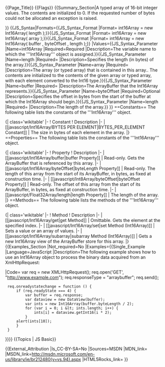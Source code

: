 {{Page_Title}}
{{Flags}}
{{Summary_Section|A typed array of 16-bit integer values. The contents are initialized to 0. If the requested number of bytes could not be allocated an exception is raised.

}}
{{JS_Syntax|Formats={{JS_Syntax_Format
|Format= int16Array = new Int16Array( length );}}{{JS_Syntax_Format
|Format= int16Array = new Int16Array( array );}}{{JS_Syntax_Format
|Format= int16Array = new Int16Array( buffer , byteOffset , length );}}
|Values={{JS_Syntax_Parameter
|Name=int16Array
|Required=Required
|Description=The variable name to which the '''Int16Array''' object is assigned.}}{{JS_Syntax_Parameter
|Name=length
|Required=
|Description=Specifies the length (in bytes) of the array.}}{{JS_Syntax_Parameter
|Name=array
|Required=
|Description=The array (or typed array) that is contained in this array.. The contents are initialized to the contents of the given array or typed array, with each element converted to the Int16 type.}}{{JS_Syntax_Parameter
|Name=buffer
|Required=
|Description=The ArrayBuffer that the Int16Array represents.}}{{JS_Syntax_Parameter
|Name=byteOffset
|Required=Optional
|Description=Specifies the offset in bytes from the start of the buffer at which the Int16Array should begin.}}{{JS_Syntax_Parameter
|Name=length
|Required=
|Description=The length of the array.}}
}}
==Constants==
The following table lists the constants of the '''Int16Array''' object.

{| class='wikitable'
|-
! Constant
! Description
|-
| [[javascript/Int16Array/BYTES PER ELEMENT|BYTES_PER_ELEMENT Constant]]
| The size in bytes of each element in the array.
|}
==Properties==
The following table lists the constants of the '''Int16Array''' object.

{| class='wikitable'
|-
! Property
! Description
|-
| [[javascript/Int16Array/buffer|buffer Property]]
| Read-only. Gets the ArrayBuffer that is referenced by this array.
|-
| [[javascript/Int16Array/byteOffset|byteLength Property]]
| Read-only. The length of this array from the start of its ArrayBuffer, in bytes, as fixed at construction time.
|-
| [[javascript/Int8Array/byteOffset|byteOffset Property]]
| Read-only. The offset of this array from the start of its ArrayBuffer, in bytes, as fixed at construction time.
|-
| [[javascript/Float32Array/length|length Property]]
| The length of the array.
|}
==Methods==
The following table lists the methods of the '''Int16Array''' object.

{| class='wikitable'
|-
! Method
! Description
|-
| [[javascript/Int16Array/get|get Method]]
| Omittable. Gets the element at the specified index.
|-
| [[javascript/Int16Array/set|set Method (Int16Array)]]
| Sets a value or an array of values.
|-
| [[javascript/Int16Array/subarray|subarray Method (Int16Array)]]
| Gets a new Int16Array view of the ArrayBuffer store for this array.
|}
{{Examples_Section
|Not_required=No
|Examples={{Single_Example
|Language=JavaScript
|Description=The following example shows how to use an Int16Array object to process the binary data acquired from an XmlHttpRequest:

|Code= var req = new XMLHttpRequest();
     req.open('GET', "http://www.example.com");
     req.responseType = "arraybuffer";
     req.send();
 
     req.onreadystatechange = function () {
         if (req.readyState === 4) {
             var buffer = req.response;
             var dataview = new DataView(buffer);
             var ints = new Int16Array(buffer.byteLength / 2);
             for (var i = 0; i &lt; ints.length; i++) {
                 ints[i] = dataview.getInt16(i * 2);
             }
         alert(ints[10]);
         }
     }
}}}}
{{Topics | JS Basic}}

{{External_Attribution
|Is_CC-BY-SA=No
|Sources=MSDN
|MDN_link=
|MSDN_link=http://msdn.microsoft.com/en-us/library/ie/br212480(v=vs.94).aspx
|HTML5Rocks_link=
}}